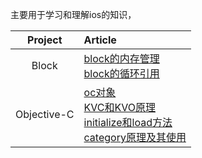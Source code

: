 主要用于学习和理解ios的知识，

| Project | Article |
|:-------:|:------|
| Block | [block的内存管理](block/block的内存管理.md) <br> [block的循环引用](block/block的循环引用.md) |
| Objective-C | [oc对象](objective/oc对象.md) <br> [KVC和KVO原理](objective-c/KVC和KVO原理.md) <br> [initialize和load方法](objective-c/initialize和load方法.md) <br> [category原理及其使用](objective-c/category原理及其使用.md) |